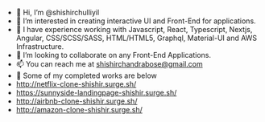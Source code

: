 - 👋 Hi, I’m @shishirchulliyil
- 👀 I’m interested in creating interactive UI and Front-End for applications.
- 🌱 I have experience working with Javascript, React, Typescript, Nextjs, Angular, CSS/SCSS/SASS, HTML/HTML5, Graphql, Material-UI and AWS Infrastructure.
- 💞️ I’m looking to collaborate on any Front-End Applications.
- 📫 You can reach me at shishirchandrabose@gmail.com
- 🥳 Some of my completed works are below
-   http://netflix-clone-shishir.surge.sh/
-   https://sunnyside-landingpage-shishir.surge.sh/
-   http://airbnb-clone-shishir.surge.sh/
-   http://amazon-clone-shishir.surge.sh/


<!---
shishirchulliyil/shishirchulliyil is a ✨ special ✨ repository because its `README.md` (this file) appears on your GitHub profile.
You can click the Preview link to take a look at your changes.
--->
